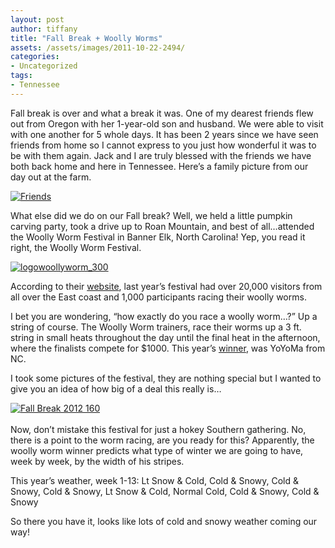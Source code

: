 ```yaml
---
layout: post
author: tiffany
title: "Fall Break + Woolly Worms"
assets: /assets/images/2011-10-22-2494/
categories: 
- Uncategorized
tags: 
- Tennessee
---
```


Fall break is over and what a break it was. One of my dearest friends flew out from Oregon with her 1-year-old son and husband. We were able to visit with one another for 5 whole days. It has been 2 years since we have seen friends from home so I cannot express to you just how wonderful it was to be with them again. Jack and I are truly blessed with the friends we have both back home and here in Tennessee. Here’s a family picture from our day out at the farm.

[![](jekyll_uploads/2011/10/Fall-Break-2012-008-575x381.jpg "Friends")](http://www.sweetpeonies.com/2011/10/2494/fall-break-2012-008/)

What else did we do on our Fall break? Well, we held a little pumpkin carving party, took a drive up to Roan Mountain, and best of all…attended the Woolly Worm Festival in Banner Elk, North Carolina! Yep, you read it right, the Woolly Worm Festival.

[![](jekyll_uploads/2011/10/logowoollyworm_300.jpg "logowoollyworm_300")](http://www.sweetpeonies.com/2011/10/2494/logowoollyworm_300/)

According to their [website](http://www.woollyworm.com/index.php?option=com_content&view=category&layout=blog&id=34&Itemid=56), last year’s festival had over 20,000 visitors from all over the East coast and 1,000 participants racing their woolly worms.

I bet you are wondering, “how exactly do you race a woolly worm…?” Up a string of course. The Woolly Worm trainers, race their worms up a 3 ft. string in small heats throughout the day until the final heat in the afternoon, where the finalists compete for $1000\. This year’s [winner](http://www.woollyworm.com/), was YoYoMa from NC.

I took some pictures of the festival, they are nothing special but I wanted to give you an idea of how big of a deal this really is…

[![](jekyll_uploads/2011/10/Fall-Break-2012-160-325x215.jpg "Fall Break 2012 160")](http://www.sweetpeonies.com/2011/10/2494/fall-break-2012-160/)  
<nbsp>  
Now, don’t mistake this festival for just a hokey Southern gathering. No, there is a point to the worm racing, are you ready for this? Apparently, the woolly worm winner predicts what type of winter we are going to have, week by week, by the width of his stripes.</nbsp>

This year’s weather, week 1-13: Lt Snow & Cold, Cold & Snowy, Cold & Snowy, Cold & Snowy, Lt Snow & Cold, Normal Cold, Cold & Snowy, Cold & Snowy

So there you have it, looks like lots of cold and snowy weather coming our way!
